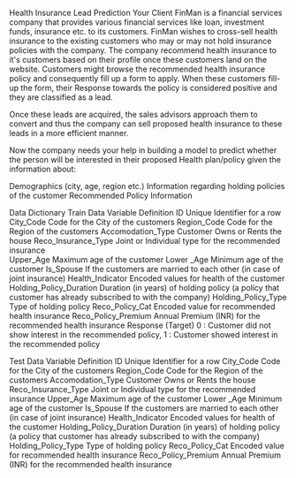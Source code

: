 Health Insurance Lead Prediction
Your Client FinMan is a financial services company that provides various financial services like loan, investment funds, insurance etc. to its customers. FinMan wishes to cross-sell health insurance to the existing customers who may or may not hold insurance policies with the company. The company recommend health insurance to it's customers based on their profile once these customers land on the website. Customers might browse the recommended health insurance policy and consequently fill up a form to apply. When these customers fill-up the form, their Response towards the policy is considered positive and they are classified as a lead.

Once these leads are acquired, the sales advisors approach them to convert and thus the company can sell proposed health insurance to these leads in a more efficient manner.

Now the company needs your help in building a model to predict whether the person will be interested in their proposed Health plan/policy given the information about:

Demographics (city, age, region etc.)
Information regarding holding policies of the customer
Recommended Policy Information


Data Dictionary
Train Data
Variable	Definition
ID	Unique Identifier for a row
City_Code	Code for the City of the customers
Region_Code	Code for the Region of the customers
Accomodation_Type	Customer Owns or Rents the house
Reco_Insurance_Type	Joint or Individual type for the recommended insurance  
Upper_Age	Maximum age of the customer 
Lower _Age	Minimum age of the customer
Is_Spouse	If the customers are married to each other
(in case of joint insurance) 
Health_Indicator
Encoded values for health of the customer
Holding_Policy_Duration	Duration (in years) of holding policy (a policy that customer has already subscribed to with the company)
Holding_Policy_Type
Type of holding policy
Reco_Policy_Cat	Encoded value for recommended health insurance
Reco_Policy_Premium	Annual Premium (INR) for the recommended health insurance
Response (Target)	0 : Customer did not show interest in the recommended policy,
1 : Customer showed interest in the recommended policy

Test Data
Variable	Definition
ID	Unique Identifier for a row
City_Code	Code for the City of the customers
Region_Code	Code for the Region of the customers
Accomodation_Type	Customer Owns or Rents the house
Reco_Insurance_Type	Joint or Individual type for the recommended insurance
Upper_Age	Maximum age of the customer 
Lower _Age	Minimum age of the customer
Is_Spouse	If the customers are married to each other
(in case of joint insurance) 
Health_Indicator
Encoded values for health of the customer
Holding_Policy_Duration	Duration (in years) of holding policy (a policy that customer has already subscribed to with the company)
Holding_Policy_Type
Type of holding policy
Reco_Policy_Cat	Encoded value for recommended health insurance
Reco_Policy_Premium	Annual Premium (INR) for the recommended health insurance

